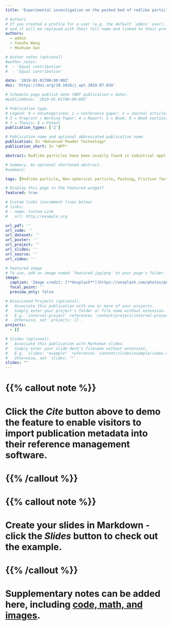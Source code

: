 ```yaml
---
title: 'Experimental investigation on the packed bed of rodlike particles'

# Authors
# If you created a profile for a user (e.g. the default `admin` user), write the username (folder name) here
# and it will be replaced with their full name and linked to their profile.
authors:
  - admin
  - Yueshe Wang
  - Houhuan Sun

# Author notes (optional)
#author_notes:
#  - 'Equal contribution'
#  - 'Equal contribution'

date: '2019-01-01T00:00:00Z'
doi: 'https://doi.org/10.1016/j.apt.2019.07.034'

# Schedule page publish date (NOT publication's date).
#publishDate: '2019-01-01T00:00:00Z'

# Publication type.
# Legend: 0 = Uncategorized; 1 = Conference paper; 2 = Journal article;
# 3 = Preprint / Working Paper; 4 = Report; 5 = Book; 6 = Book section;
# 7 = Thesis; 8 = Patent
publication_types: ['2']

# Publication name and optional abbreviated publication name.
publication: In *Advanced Powder Technology*
publication_short: In *APT*

abstract: Rodlike particles have been usually found in industrial applications, such as the straw and needle catalyst in energy and chemical engineering. Compared to spherical particles, rodlike particles exhibit different behaviour in the packing structure due to their rotational movement. In this work, we have experimentally explored the packing structure and its friction factor for fluid flow. The porosity of packing structure generated by two packing methods is measured for four kinds of rodlike particles. The experimental results show that the porosity of bed of rodlike particles in the poured packing is not a monotonic function of the aspect ratio of particles. This is due to the competition between the “self-fitting” effect and excluded effect. The porosity of bed of rodlike particles is more sensitive to the packing method than that of spherical particles. To describe the pressure drop of fluid flow through the packing structure, the Ergun equation is further modified by introducing the modified Reynolds number and Galileo number. By combing the experimental data for packed bed generated by the fluidised packing method, and other experimental work in current literature, a new empirical equation is proposed to predict the friction factor of the packing structure of rodlike particles, in which the effects of the particle orientation and particle shape are both considered by the equivalent sphericity. These experimental results would be of interest from applied standpoints as well as revealing fundamental effects of the aspect ratio of rodlike particles on the packing structure.

# Summary. An optional shortened abstract.
#summary: 

tags: [Rodlike particle, Non-spherical particle, Packing, Friction factor, Fluidisation]

# Display this page in the Featured widget?
featured: true

# Custom links (uncomment lines below)
# links:
# - name: Custom Link
#   url: http://example.org

url_pdf: ''
url_code: ''
url_dataset: ''
url_poster: ''
url_project: ''
url_slides: ''
url_source: ''
url_video: ''

# Featured image
# To use, add an image named `featured.jpg/png` to your page's folder.
image:
  caption: 'Image credit: [**Unsplash**](https://unsplash.com/photos/pLCdAaMFLTE)'
  focal_point: ''
  preview_only: false

# Associated Projects (optional).
#   Associate this publication with one or more of your projects.
#   Simply enter your project's folder or file name without extension.
#   E.g. `internal-project` references `content/project/internal-project/index.md`.
#   Otherwise, set `projects: []`.
projects:
  - []

# Slides (optional).
#   Associate this publication with Markdown slides.
#   Simply enter your slide deck's filename without extension.
#   E.g. `slides: "example"` references `content/slides/example/index.md`.
#   Otherwise, set `slides: ""`.
slides: ""
---
```


# {{% callout note %}}
# Click the _Cite_ button above to demo the feature to enable visitors to import publication metadata into their reference management software.
# {{% /callout %}}

# {{% callout note %}}
# Create your slides in Markdown - click the _Slides_ button to check out the example.
# {{% /callout %}}

# Supplementary notes can be added here, including [code, math, and images](https://wowchemy.com/docs/writing-markdown-latex/).
